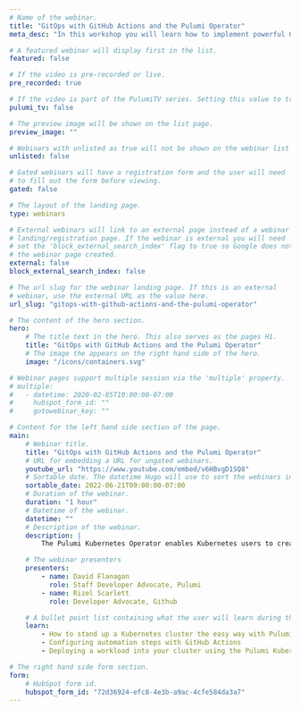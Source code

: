 ```yaml
---
# Name of the webinar.
title: "GitOps with GitHub Actions and the Pulumi Operator"
meta_desc: "In this workshop you will learn how to implement powerful Github Action workflows using Pulumi and the Pulumi Kubernetes Operator."

# A featured webinar will display first in the list.
featured: false

# If the video is pre-recorded or live.
pre_recorded: true

# If the video is part of the PulumiTV series. Setting this value to true will list the video in the "PulumiTV" section.
pulumi_tv: false

# The preview image will be shown on the list page.
preview_image: ""

# Webinars with unlisted as true will not be shown on the webinar list
unlisted: false

# Gated webinars will have a registration form and the user will need
# to fill out the form before viewing.
gated: false

# The layout of the landing page.
type: webinars

# External webinars will link to an external page instead of a webinar
# landing/registration page. If the webinar is external you will need
# set the 'block_external_search_index' flag to true so Google does not index
# the webinar page created.
external: false
block_external_search_index: false

# The url slug for the webinar landing page. If this is an external
# webinar, use the external URL as the value here.
url_slug: "gitops-with-github-actions-and-the-pulumi-operator"

# The content of the hero section.
hero:
    # The title text in the hero. This also serves as the pages H1.
    title: "GitOps with GitHub Actions and the Pulumi Operator"
    # The image the appears on the right hand side of the hero.
    image: "/icons/containers.svg"

# Webinar pages support multiple session via the 'multiple' property.
# multiple:
#   - datetime: 2020-02-05T10:00:00-07:00
#     hubspot_form_id: ""
#     gotowebinar_key: ""

# Content for the left hand side section of the page.
main:
    # Webinar title.
    title: "GitOps with GitHub Actions and the Pulumi Operator"
    # URL for embedding a URL for ungated webinars.
    youtube_url: "https://www.youtube.com/embed/v6HBvgD1SQ8"
    # Sortable date. The datetime Hugo will use to sort the webinars in date order.
    sortable_date: 2022-06-21T09:00:00-07:00
    # Duration of the webinar.
    duration: "1 hour"
    # Datetime of the webinar.
    datetime: ""
    # Description of the webinar.
    description: |
        The Pulumi Kubernetes Operator enables Kubernetes users to create a Pulumi Stack as a first-class Kubernetes API resource, and use the StackController to drive updates. Combining GitHub Actions with the Pulumi Kubernetes Operator helps you to implement powerful GitOps workflows and automation for both your infrastructure and workloads.

    # The webinar presenters
    presenters:
        - name: David Flanagan
          role: Staff Developer Advocate, Pulumi
        - name: Rizel Scarlett
          role: Developer Advocate, Github

    # A bullet point list containing what the user will learn during the webinar.
    learn:
        - How to stand up a Kubernetes cluster the easy way with Pulumi
        - Configuring automation steps with GitHub Actions
        - Deploying a workload into your cluster using the Pulumi Kubernetes Operator

# The right hand side form section.
form:
    # HubSpot form id.
    hubspot_form_id: "72d36924-efc8-4e3b-a9ac-4cfe584da3a7"
---
```


